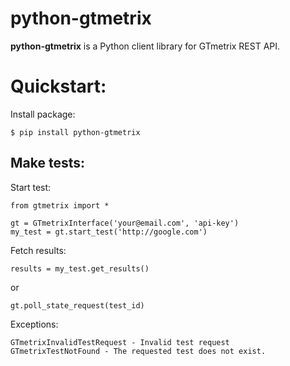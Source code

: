 python-gtmetrix
========================

**python-gtmetrix** is a Python client library for GTmetrix REST API.

Quickstart:
========================

Install package:

    $ pip install python-gtmetrix


Make tests:
-----------

Start test:

    from gtmetrix import *

    gt = GTmetrixInterface('your@email.com', 'api-key')
    my_test = gt.start_test('http://google.com')


Fetch results:

    results = my_test.get_results()

or

    gt.poll_state_request(test_id)


Exceptions:

    GTmetrixInvalidTestRequest - Invalid test request
    GTmetrixTestNotFound - The requested test does not exist.
